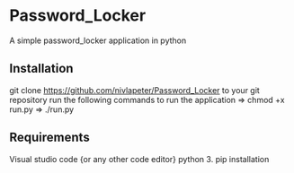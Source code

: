 # Password_Locker
A simple password_locker application in python

## Installation
git clone https://github.com/nivlapeter/Password_Locker to your git repository
run the following commands to run the application
=> chmod +x run.py
=> ./run.py

## Requirements
Visual studio code {or any other code editor}
python 3.
pip installation


